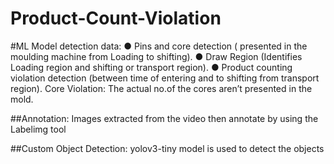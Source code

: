 # Product-Count-Violation

#ML Model detection data:
●	Pins and core detection ( presented in the moulding machine from Loading to shifting).
●	Draw Region (Identifies Loading region and shifting  or transport region).
●	Product counting violation detection (between time of entering and to shifting from transport region). 
  Core Violation: The actual no.of the cores  aren’t presented in the mold. 

##Annotation:
  Images extracted from the video then annotate by using the Labelimg tool
  
##Custom Object Detection:
  yolov3-tiny model is used to detect the objects
  
